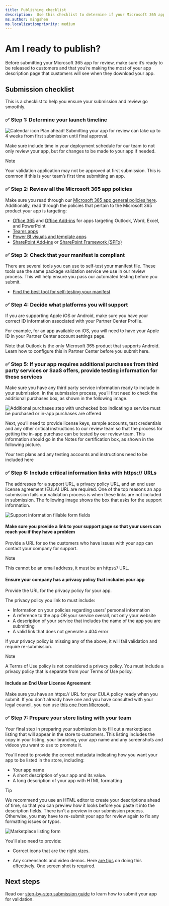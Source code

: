 ```yaml
---
title: Publishing checklist 
description:  Use this checklist to determine if your Microsoft 365 app is ready to be published.
ms.author: mingshen
ms.localizationpriority: medium
---
```


# Am I ready to publish?

Before submitting your Microsoft 365 app for review, make sure it’s ready to be released to customers and that you’re making the most of your app description page that customers will see when they download your app.

## Submission checklist

This is a checklist to help you ensure your submission and review go smoothly.

### ✅ Step 1: Determine your launch timeline

![Calendar icon](./images/new/calendar.png) Plan ahead! Submitting your app for review can take up to 4 weeks from first submission until final approval.

Make sure include time in your deployment schedule for our team to not only review your app, but for changes to be made to your app if needed.

>[!NOTE]
> Your validation application may not be approved at first submission. This is common if this is your team’s first time submitting an app.

### ✅ Step 2: Review all the Microsoft 365 app policies

Make sure you read through our [Microsoft 365 app general policies here](/legal/marketplace/certification-policies). Additionally, read through the policies that pertain to the Microsoft 365 product your app is targeting:

- [Office 365](/legal/marketplace/certification-policies#1100-office-365) and [Office Add-ins](/legal/marketplace/certification-policies#1120-office-add-ins) for apps targeting Outlook, Word, Excel, and PowerPoint
- [Teams apps](/legal/marketplace/certification-policies#1140-teams)
- [Power BI visuals and template apps](/legal/marketplace/certification-policies#1180-power-bi-visuals)
- [SharePoint Add-ins](/legal/marketplace/certification-policies#1160-sharepoint) or [SharePoint Framework (SPFx)](/legal/marketplace/certification-policies#1170-sharepoint-framework-solutions)

### ✅ Step 3: Check that your manifest is compliant

There are several tools you can use to self-test your manifest file. These tools use the same package validation service we use in our review process. This will help ensure you pass our automated testing before you submit.

- [Find the best tool for self-testing your manifest](/office/dev/add-ins/testing/troubleshoot-manifest#:~:text=%20To%20use%20a%20command-line%20XML%20schema%20validation,and%20replace%20XML_FILE%20with%20the%20path...%20More%20)

### ✅ Step 4: Decide what platforms you will support

If you are supporting Apple iOS or Android, make sure you have your correct ID information associated with your Partner Center Profile.

For example, for an app available on iOS, you will need to have your Apple ID in your Partner Center account settings page.

Note that Outlook is the only Microsoft 365 product that supports Android. Learn how to configure this in Partner Center before you submit here.

### ✅ Step 5: If your app requires additional purchases from third party services or SaaS offers, provide testing information for these services

Make sure you have any third party service information ready to include in your submission. In the submission process, you’ll first need to check the additional purchases box, as shown in the following image.

![Additional purchases step with unchecked box indicating a service must be purchased or in-app purchases are offered](./images/new/additional-purchases.png)

Next, you’ll need to provide license keys, sample accounts, test credentials and any other critical instructions to our review team so that the process for getting the in-app purchase can be tested by our review team. This information should go in the Notes for certification box, as shown in the following picture.

Your test plans and any testing accounts and instructions need to be included here

### ✅ Step 6: Include critical information links with https:// URLs

The addresses for a support URL, a privacy policy URL, and an end user license agreement (EULA) URL  are required. One of the top reasons an app submission fails our validation process is when these links are not included in submission. The following image shows the box that asks for the support information.

![Support information fillable form fields](./images/new/step-5-b-validation.jpg)

#### Make sure you provide a link to your support page so that your users can reach you if they have a problem

Provide a URL for so the customers who have issues with your app can contact your company for support.

> [!NOTE]
> This cannot be an email address, it must be an https:// URL.

#### Ensure your company has a privacy policy that includes your app

Provide the URL for the privacy policy for your app.

The privacy policy you link to must include:

- Information on your policies regarding users’ personal information
- A reference to the app OR your service overall, not only your website
- A description of your service that includes the name of the app you are submitting
- A valid link that does not generate a 404 error

If your privacy policy is missing any of the above, it will fail validation and require re-submission.

>[!NOTE]
> A Terms of Use policy is not considered a privacy policy. You must include a privacy policy that is separate from your Terms of Use policy.

#### Include an End User License Agreement

Make sure you have an https:// URL for your EULA policy ready when you submit. If you don’t already have one and you have consulted with your legal council, you can use [this one from Microsoft](https://support.office.com/client/61994a3b-2c87-41c4-a88d-a6455efa362d). 

### ✅ Step 7: Prepare your store listing with your team

Your final step in preparing your submission is to fill out a marketplace listing that will appear in the store to customers. This listing includes the copy in your listing, your branding, your app name and any screenshots and videos you want to use to promote it.

You'll need to provide the correct metadata indicating how you want your app to be listed in the store, including:

- Your app name
- A short description of your app and its value.
- A long description of your app with HTML formatting

>[!TIP]
> We recommend you use an HTML editor to create your descriptions ahead of time, so that you can preview how it looks before you paste it into the description fields. There isn't a preview in our submission process. Otherwise, you may have to re-submit your app for review again to fix any formatting issues or typos.

![Marketplace listing form](./images/new/step-7-marketplace-listing.png)

You'll also need to provide:

- Correct icons that are the right sizes.

- Any screenshots and video demos. Here [are tips](./craft-effective-appsource-store-images.md) on doing this effectively. One screen shot is required.  

## Next steps

Read our [step-by-step submission guide](./add-in-submission-guide.md) to learn how to submit your app for validation.
